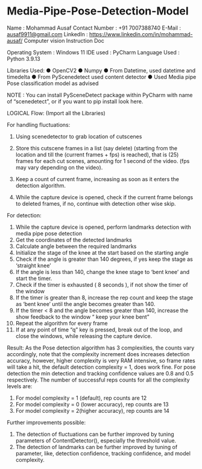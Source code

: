 # Media-Pipe-Pose-Detection-Model

Name : Mohammad Ausaf
Contact Number : +91 7007388740
E-Mail : ausaf9911@gmail.com
LinkedIn : https://www.linkedin.com/in/mohammad-ausaf/
Computer vision
Instruction Doc

Operating System : Windows 11
IDE used : PyCharm
Language Used : Python 3.9.13

Libraries Used:
● OpenCV2
● Numpy
● From Datetime, used datetime and timedelta
● From PyScenedetect used content detector
● Used Media pipe Pose classification model as advised

NOTE : You can install PySceneDetect package within PyCharm with
name of “scenedetect”, or if you want to pip install look here.


LOGICAL Flow: (Import all the Libraries)

For handling fluctuations:
1) Using scenedetector to grab location of cutscenes
2) Store this cutscene frames in a list (say delete) (starting
from the location and till the (current frames + fps) is
reached), that is (25) frames for each cut scenes,
amounting for 1 second of the video. (fps may vary
depending on the video).
3) Keep a count of current frame, increasing as soon as it
enters the detection algorithm.

4) While the capture device is opened, check if the current
frame belongs to deleted frames, if no, continue with
detection other wise skip.

For detection:
1) While the capture device is opened, perform landmarks
detection with media pipe pose detection
2) Get the coordinates of the detected landmarks
3) Calculate angle between the required landmarks
4) Initialize the stage of the knee at the start based on the
starting angle
5) Check if the angle is greater than 140 degrees, if yes
keep the stage as ‘straight knee’
6) If the angle is less than 140, change the knee stage to
‘bent knee’ and start the timer.
7) Check if the timer is exhausted ( 8 seconds ), if not
show the timer of the window
8) If the timer is greater than 8, increase the rep count
and keep the stage as ‘bent knee’ until the angle
becomes greater than 140.
9) If the timer < 8 and the angle becomes greater than
140, increase the show feedback to the window “ keep
your knee bent”
10) Repeat the algorithm for every frame
11) If at any point of time “q” key is pressed, break out
of the loop, and close the windows, while releasing the
capture device.

Result:
As the Pose detection algorithm has 3 complexities, the counts vary
accordingly, note that the complexity increment does increases
detection accuracy, however, higher complexity is very RAM
intensive, so frame rates will take a hit, the default detection
complexity = 1, does work fine. For pose detection the min detection
and tracking confidence values are 0.8 and 0.5 respectively.
The number of successful reps counts for all the complexity
levels are:

1) For model complexity = 1 (default), rep counts are 12
2) For model complexity = 0 (lower accuracy), rep counts
are 13
3) For model complexity = 2(higher accuracy), rep counts
are 14

Further improvements possible:

1) The detection of fluctuations can be further improved
by tuning parameters of ContentDetector(), especially
the threshold value.
2) The detection of landmarks can be further improved by
tuning of parameter, like, detection confidence,
tracking confidence, and model complexity.
